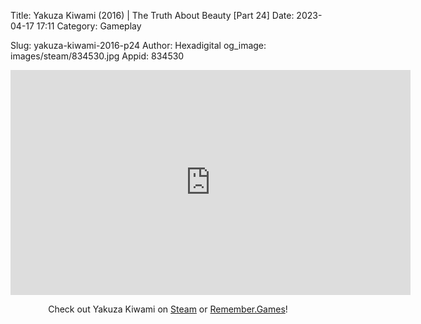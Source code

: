Title: Yakuza Kiwami (2016) | The Truth About Beauty [Part 24]
Date: 2023-04-17 17:11
Category: Gameplay

Slug: yakuza-kiwami-2016-p24
Author: Hexadigital
og_image: images/steam/834530.jpg
Appid: 834530

<center><iframe src="https://www.youtube.com/embed/nKlBUWZwEJk?feature=oembed" allow="accelerometer; autoplay; encrypted-media; gyroscope; picture-in-picture" width="640" height="360" frameborder="0"></iframe>

Check out Yakuza Kiwami on [Steam](https://store.steampowered.com/app/834530/?curator_clanid=34633900) or [Remember.Games](https://remember.games/game/342/)!</center>